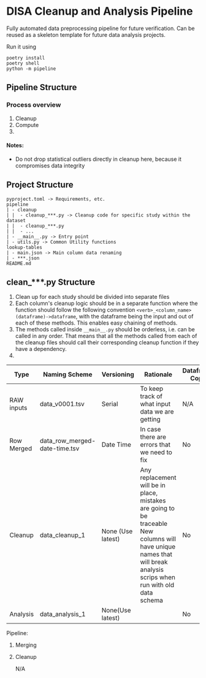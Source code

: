 # DISA Cleanup and Analysis Pipeline 


Fully automated data preprocessing pipeline for future verification. Can be reused as a skeleton template for future data analysis projects.


Run it using
```
poetry install
poetry shell
python -m pipeline
```

## Pipeline Structure

### Process overview
1. Cleanup
2. Compute
3. 

#### Notes:
- Do not drop statistical outliers directly in cleanup here, because it compromises data integrity 


## Project Structure
```
pyproject.toml -> Requirements, etc.
pipeline
| - cleanup
| |  - cleanup_***.py -> Cleanup code for specific study within the dataset
| |  - cleanup_***.py
| |  - ...
| - __main__.py -> Entry point
| - utils.py -> Common Utility functions
lookup-tables
| - main.json -> Main column data renaming
| - ***.json
README.md
```

## clean_***.py Structure

1. Clean up for each study should be divided into separate files
2. Each column's cleanup logic should be in a separate function where the function should follow the following convention `<verb>_<column_name>(dataframe)->dataframe`, with the dataframe being the input and out of each of these methods. This enables easy chaining of methods.
3. The methods called inside `__main__.py` should be orderless, i.e. can be called in any order. That means that all the methods called from each of the cleanup files should call their corresponding cleanup function if they have a dependency.
4. 


| Type       | Naming Scheme                 | Versioning        | Rationale                                                                                                                                                              | Dataframe Copy | Order |
|------------|-------------------------------|-------------------|------------------------------------------------------------------------------------------------------------------------------------------------------------------------|----------------|-------|
| RAW inputs | data_v0001.tsv                | Serial            | To keep track of what input data we are getting                                                                                                                        | N/A            | 0     |
| Row Merged | data_row_merged-date-time.tsv | Date Time         | In case there are errors that we need to fix                                                                                                                           | No             | 1     |
| Cleanup    | data_cleanup_1                | None (Use latest) | Any replacement will be in place, mistakes are going to be traceable  New columns will have unique names that will break analysis scrips when run with old data schema | No             | 2     |
| Analysis   | data_analysis_1               | None(Use latest)  |                                                                                                                                                                        | No             | N/A   |

Pipeline:



1. Merging
2. Cleanup

    N/A
